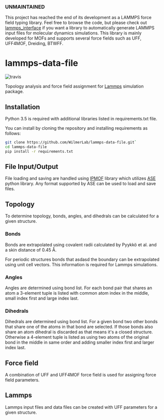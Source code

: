 ### UNMAINTAINED

This project has reached the end of its development as a LAMMPS force field typing library.
Feel free to browse the code, but please check out [lammps_interface](https://github.com/kbsezginel/lammps_interface)
if you want a library to automatically generate LAMMPS input files for molecular dynamics simulations.
This library is mainly developed for MOFs and supports several force fields such as UFF, UFF4MOF, Dreiding, BTWFF.

# lammps-data-file
![travis](https://travis-ci.org/WilmerLab/lammps-data-file.svg?branch=master)

Topology analysis and force field assignment for [Lammps][lammps] simulation package.



## Installation
Python 3.5 is required with additional libraries listed in requirements.txt file.

You can install by cloning the repository and installing requirements as follows:

```bash
git clone https://github.com/WilmerLab/lammps-data-file.git`
cd lammps-data-file
pip install -r requirements.txt
```
## File Input/Output
File loading and saving are handled using [IPMOF][ipmof] library which utilizes [ASE][ase] python library. Any format supported by ASE can be used to load and save files.

## Topology
To determine topology, bonds, angles, and dihedrals can be calculated for a given structure.

### Bonds
Bonds are extrapolated using covalent radii calculated by Pyykkö et al. and a skin distance of 0.45 Å.

For periodic structures bonds that asdasd the boundary can be extrapolated using unit cell vectors. This information is required for Lammps simulations.

### Angles
Angles are determined using bond list. For each bond pair that shares an atom a 3-element tuple is listed with common atom index in the middle, small index first and large index last.

### Dihedrals
Dihedrals are determined using bond list. For a given bond two other bonds that share one of the atoms in that bond are selected. If those bonds also share an atom dihedral is discarded as that means it's a closed structure. Otherwise a 4-element tuple is listed as using two atoms of the original bond in the middle in same order and adding smaller index first and larger index last.

## Force field
A combination of UFF and UFF4MOF force field is used for assigning force field parameters.

## Lammps
Lammps input files and data files can be created with UFF parameters for a given structure.

[lammps]: http://lammps.sandia.gov/
[ipmof]: https://github.com/kbsezginel/IPMOF
[ase]: https://wiki.fysik.dtu.dk/ase/
